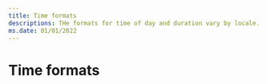 ```yaml
---
title: Time formats
descriptions: THe formats for time of day and duration vary by locale.
ms.date: 01/01/2022
---
```


# Time formats
